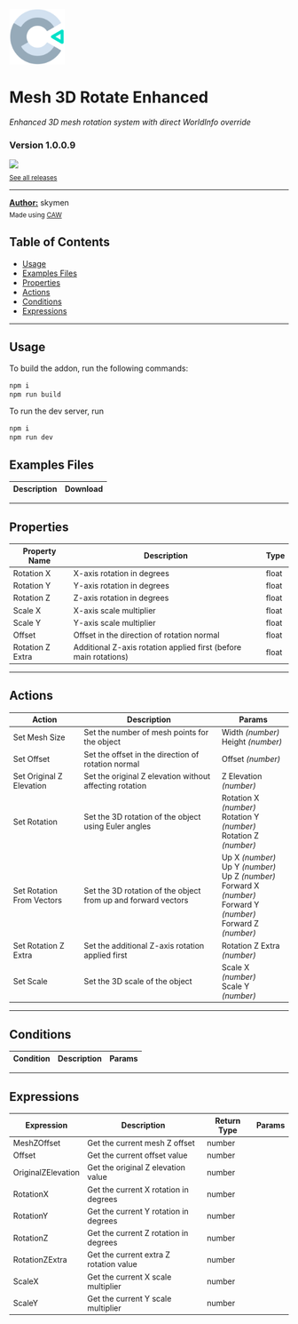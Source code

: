 <img src="./src/icon.svg" width="100" /><br>
# Mesh 3D Rotate Enhanced
<i>Enhanced 3D mesh rotation system with direct WorldInfo override</i> <br>
### Version 1.0.0.9

[<img src="https://placehold.co/200x50/4493f8/FFF?text=Download&font=montserrat" width="200"/>](https://github.com/skymen/meshRotate2/releases/download/mesh3d_rotate_enhanced-1.0.0.9.c3addon/mesh3d_rotate_enhanced-1.0.0.9.c3addon)
<br>
<sub> [See all releases](https://github.com/skymen/meshRotate2/releases) </sub> <br>

---
<b><u>Author:</u></b> skymen <br>
<sub>Made using [CAW](https://marketplace.visualstudio.com/items?itemName=skymen.caw) </sub><br>

## Table of Contents
- [Usage](#usage)
- [Examples Files](#examples-files)
- [Properties](#properties)
- [Actions](#actions)
- [Conditions](#conditions)
- [Expressions](#expressions)
---
## Usage
To build the addon, run the following commands:

```
npm i
npm run build
```

To run the dev server, run

```
npm i
npm run dev
```

## Examples Files
| Description | Download |
| --- | --- |

---
## Properties
| Property Name | Description | Type |
| --- | --- | --- |
| Rotation X | X-axis rotation in degrees | float |
| Rotation Y | Y-axis rotation in degrees | float |
| Rotation Z | Z-axis rotation in degrees | float |
| Scale X | X-axis scale multiplier | float |
| Scale Y | Y-axis scale multiplier | float |
| Offset | Offset in the direction of rotation normal | float |
| Rotation Z Extra | Additional Z-axis rotation applied first (before main rotations) | float |


---
## Actions
| Action | Description | Params
| --- | --- | --- |
| Set Mesh Size | Set the number of mesh points for the object | Width             *(number)* <br>Height             *(number)* <br> |
| Set Offset | Set the offset in the direction of rotation normal | Offset             *(number)* <br> |
| Set Original Z Elevation | Set the original Z elevation without affecting rotation | Z Elevation             *(number)* <br> |
| Set Rotation | Set the 3D rotation of the object using Euler angles | Rotation X             *(number)* <br>Rotation Y             *(number)* <br>Rotation Z             *(number)* <br> |
| Set Rotation From Vectors | Set the 3D rotation of the object from up and forward vectors | Up X             *(number)* <br>Up Y             *(number)* <br>Up Z             *(number)* <br>Forward X             *(number)* <br>Forward Y             *(number)* <br>Forward Z             *(number)* <br> |
| Set Rotation Z Extra | Set the additional Z-axis rotation applied first | Rotation Z Extra             *(number)* <br> |
| Set Scale | Set the 3D scale of the object | Scale X             *(number)* <br>Scale Y             *(number)* <br> |


---
## Conditions
| Condition | Description | Params
| --- | --- | --- |


---
## Expressions
| Expression | Description | Return Type | Params
| --- | --- | --- | --- |
| MeshZOffset | Get the current mesh Z offset | number |  | 
| Offset | Get the current offset value | number |  | 
| OriginalZElevation | Get the original Z elevation value | number |  | 
| RotationX | Get the current X rotation in degrees | number |  | 
| RotationY | Get the current Y rotation in degrees | number |  | 
| RotationZ | Get the current Z rotation in degrees | number |  | 
| RotationZExtra | Get the current extra Z rotation value | number |  | 
| ScaleX | Get the current X scale multiplier | number |  | 
| ScaleY | Get the current Y scale multiplier | number |  | 
